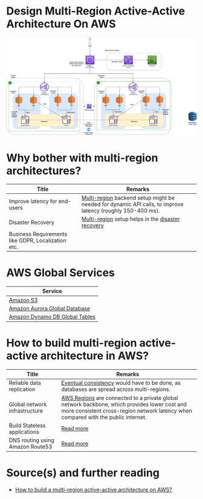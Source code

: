 # Design Multi-Region Active-Active Architecture On AWS

![img.png](AWS-Multi-Region-AZ-HA.drawio.png)

# Why bother with multi-region architectures?

| Title                                              | Remarks                                                                                                                                                                                           |
|----------------------------------------------------|---------------------------------------------------------------------------------------------------------------------------------------------------------------------------------------------------|
| Improve latency for end-users                      | [Multi-region](../../11_AWSServices/AWS-Global-Architecture-Region-AZ.md) backend setup might be needed for dynamic API calls, to improve latency (roughly 150-400 ms).                          |
| Disaster Recovery                                  | [Multi-region](../../11_AWSServices/AWS-Global-Architecture-Region-AZ.md) setup helps in the [disaster recovery](../../0_SystemGlossaries/Reliability/DisasterRecovery.md) |
| Business Requirements like GDPR, Localization etc. |                                                                                                                                                                                                   |

# AWS Global Services

| Service                                                                                                                  |
|--------------------------------------------------------------------------------------------------------------------------|
| [Amazon S3](../../11_AWSServices/7_StorageServices/3_ObjectStorageS3/Readme.md#cross-region-supported)                  |
| [Amazon Aurora Global Database](../../11_AWSServices/6_DatabaseServices/AmazonRDS/AmazonAurora/AuroraGlobalDatabase.md) |
| [Amazon Dynamo DB Global Tables](../../11_AWSServices/6_DatabaseServices/AmazonDynamoDB/Readme.md)                      |

# How to build multi-region active-active architecture in AWS?

| Title                            | Remarks                                                                                                                                                                                                                                          |
|----------------------------------|--------------------------------------------------------------------------------------------------------------------------------------------------------------------------------------------------------------------------------------------------|
| Reliable data replication        | [Eventual consistency](../../3_DatabaseServices/Glossaries/Consistency&Replication/Readme.md) would have to be done, as databases are spread across multi-regions.                                                     |
| Global network infrastructure    | [AWS Regions](../../11_AWSServices/AWS-Global-Architecture-Region-AZ.md) are connected to a private global network backbone, which provides lower cost and more consistent cross-region network latency when compared with the public internet. |
| Build Stateless applications     | [Read more](../../0_SystemGlossaries/StatefulVsStateless.md)                                                                                                                                                               |
| DNS routing using Amazon Route53 | [Read more](../../11_AWSServices/1_NetworkingAndContentDelivery/1_EdgeNetworking/AmazonRoute53/Readme.md)                                                                                                                                       |

# Source(s) and further reading
- [How to build a multi-region active-active architecture on AWS?](https://acloudguru.com/blog/engineering/why-and-how-do-we-build-a-multi-region-active-active-architecture)
